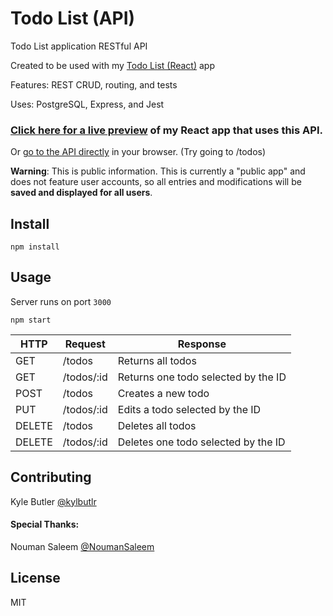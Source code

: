 # Todo List (API)

Todo List application RESTful API

Created to be used with my [Todo List (React)](https://github.com/kylbutlr/todo-list-react) app

Features: REST CRUD, routing, and tests

Uses: PostgreSQL, Express, and Jest

### [Click here for a live preview](https://kylbutlr-todos-react.herokuapp.com/) of my React app that uses this API.

Or [go to the API directly](https://kylbutlr-todos-api.herokuapp.com) in your browser. (Try going to /todos)

**Warning**: This is public information. This is currently a "public app" and does not feature user accounts, so all entries and modifications will be **saved and displayed for all users**.

## Install

```shell
npm install
```

## Usage

Server runs on port `3000`

```shell
npm start
```

HTTP   | Request              | Response
--- | --- | ---
GET    | /todos     | Returns all todos
GET    | /todos/:id | Returns one todo selected by the ID
POST   | /todos     | Creates a new todo
PUT    | /todos/:id | Edits a todo selected by the ID
DELETE | /todos     | Deletes all todos
DELETE | /todos/:id | Deletes one todo selected by the ID

## Contributing

Kyle Butler [@kylbutlr](https://github.com/kylbutlr)

#### Special Thanks: 

Nouman Saleem [@NoumanSaleem](https://github.com/NoumanSaleem)

## License

MIT
